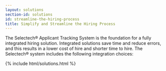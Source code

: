 ```yaml
---
layout: solutions
section-id: solutions
id: streamline-the-hiring-process
title: Simplify and Streamline the Hiring Process
---
```


The Selectech® Applicant Tracking System is the foundation for a fully integrated hiring solution.  Integrated solutions save time and reduce errors, and this results in a lower cost of hire and shorter time to hire. The Selectech® system includes the following integration choices:

{% include html/solutions.html %}